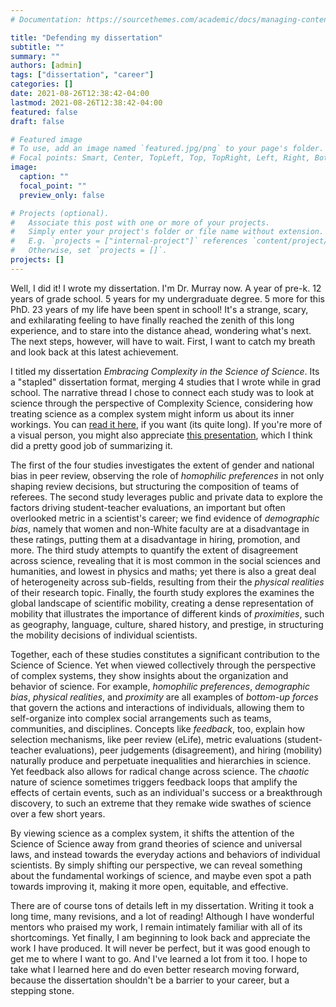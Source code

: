 ```yaml
---
# Documentation: https://sourcethemes.com/academic/docs/managing-content/

title: "Defending my dissertation"
subtitle: ""
summary: ""
authors: [admin]
tags: ["dissertation", "career"]
categories: []
date: 2021-08-26T12:38:42-04:00
lastmod: 2021-08-26T12:38:42-04:00
featured: false
draft: false

# Featured image
# To use, add an image named `featured.jpg/png` to your page's folder.
# Focal points: Smart, Center, TopLeft, Top, TopRight, Left, Right, BottomLeft, Bottom, BottomRight.
image:
  caption: ""
  focal_point: ""
  preview_only: false

# Projects (optional).
#   Associate this post with one or more of your projects.
#   Simply enter your project's folder or file name without extension.
#   E.g. `projects = ["internal-project"]` references `content/project/deep-learning/index.md`.
#   Otherwise, set `projects = []`.
projects: []
---
```


Well, I did it! I wrote my dissertation. I'm Dr. Murray now. A year of pre-k. 12 years of grade school. 5 years for my undergraduate degree. 5 more for this PhD. 23 years of my life have been spent in school! It's a strange, scary, and exhilarating feeling to have finally reached the zenith of this long experience, and to stare into the distance ahead, wondering what's next. The next steps, however, will have to wait. First, I want to catch my breath and look back at this latest achievement.

I titled my dissertation *Embracing Complexity in the Science of Science*.
Its a "stapled" dissertation format, merging 4 studies that I wrote while in grad school. The narrative thread I chose to connect each study was to look at science through the perspective of Complexity Science, considering how treating science as a complex system might inform us about its inner workings. You can [read it here](papers/murray_dissertation_final.pdf), if you want (its quite long). If you're more of a visual person, you might also appreciate [this presentation](slides/dissertation_presentation), which I think did a pretty good job of summarizing it.

The first of the four studies investigates the extent of gender and national bias in peer review, observing the role of *homophilic preferences* in not only shaping review decisions, but structuring the composition of teams of referees.
The second study leverages public and private data to explore the factors driving student-teacher evaluations, an important but often overlooked metric in a scientist's career; we find evidence of *demographic bias*, namely that women and non-White faculty are at a disadvantage in these ratings, putting them at a disadvantage in hiring, promotion, and more. The third study attempts to quantify the extent of disagreement across science, revealing that it is most common in the social sciences and humanities, and lowest in physics and maths; yet there is also a great deal of heterogeneity across sub-fields, resulting from their the *physical realities* of their research topic. Finally, the fourth study explores the examines the global landscape of scientific mobility, creating a dense representation of mobility that illustrates the importance of different kinds of *proximities*, such as geography, language, culture, shared history, and prestige, in structuring the mobility decisions of individual scientists.

Together, each of these studies constitutes a significant contribution to the Science of Science. Yet when viewed collectively through the perspective of complex systems, they show insights about the organization and behavior of science. For example, *homophilic preferences*, *demographic bias*, *physical realities*, and *proximity* are all examples of *bottom-up forces* that govern the actions and interactions of individuals, allowing them to self-organize into complex social arrangements such as teams, communities, and disciplines. Concepts like *feedback*, too, explain how selection mechanisms, like peer review (eLife), metric evaluations (student-teacher evaluations), peer judgements (disagreement), and hiring (mobility) naturally produce and perpetuate inequalities and hierarchies in science. Yet feedback also allows for radical change across science. The *chaotic* nature of science sometimes triggers feedback loops that amplify the effects of certain events, such as an individual's success or a breakthrough discovery, to such an extreme that they remake wide swathes of science over a few short years.

By viewing science as a complex system, it shifts the attention of the Science of Science away from grand theories of science and universal laws, and instead towards the everyday actions and behaviors of individual scientists. By simply shifting our perspective, we can reveal something about the fundamental workings of science, and maybe even spot a path towards improving it, making it more open, equitable, and effective.

There are of course tons of details left in my dissertation. Writing it took a long time, many revisions, and a lot of reading! Although I have wonderful mentors who praised my work, I remain intimately familiar with all of its shortcomings. Yet finally, I am beginning to look back and appreciate the work I have produced. It will never be perfect, but it was good enough to get me to where I want to go. And I've learned a lot from it too. I hope to take what I learned here and do even better research moving forward, because the dissertation shouldn't be a barrier to your career, but a stepping stone.

